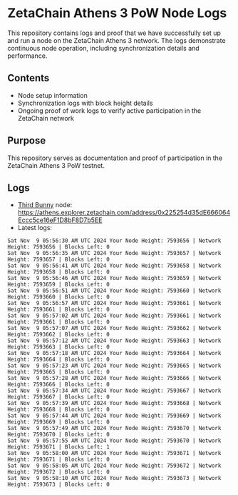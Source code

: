 # ZetaChain Athens 3 PoW Node Logs
This repository contains logs and proof that we have successfully set up and run a node on the ZetaChain Athens 3 network. The logs demonstrate continuous node operation, including synchronization details and performance.

## Contents
- Node setup information
- Synchronization logs with block height details
- Ongoing proof of work logs to verify active participation in the ZetaChain network

## Purpose
This repository serves as documentation and proof of participation in the ZetaChain Athens 3 PoW testnet.

## Logs

- [Third Bunny](https://thirdbunny.xyz/) node: https://athens.explorer.zetachain.com/address/0x225254d35dE666064Eccc5ce16eF1D8bF8D7b5EE
- Latest logs:
```
Sat Nov  9 05:56:30 AM UTC 2024 Your Node Height: 7593656 | Network Height: 7593656 | Blocks Left: 0
Sat Nov  9 05:56:35 AM UTC 2024 Your Node Height: 7593657 | Network Height: 7593657 | Blocks Left: 0
Sat Nov  9 05:56:41 AM UTC 2024 Your Node Height: 7593658 | Network Height: 7593658 | Blocks Left: 0
Sat Nov  9 05:56:46 AM UTC 2024 Your Node Height: 7593659 | Network Height: 7593659 | Blocks Left: 0
Sat Nov  9 05:56:51 AM UTC 2024 Your Node Height: 7593660 | Network Height: 7593660 | Blocks Left: 0
Sat Nov  9 05:56:57 AM UTC 2024 Your Node Height: 7593661 | Network Height: 7593661 | Blocks Left: 0
Sat Nov  9 05:57:02 AM UTC 2024 Your Node Height: 7593661 | Network Height: 7593661 | Blocks Left: 0
Sat Nov  9 05:57:07 AM UTC 2024 Your Node Height: 7593662 | Network Height: 7593662 | Blocks Left: 0
Sat Nov  9 05:57:12 AM UTC 2024 Your Node Height: 7593663 | Network Height: 7593663 | Blocks Left: 0
Sat Nov  9 05:57:18 AM UTC 2024 Your Node Height: 7593664 | Network Height: 7593664 | Blocks Left: 0
Sat Nov  9 05:57:23 AM UTC 2024 Your Node Height: 7593665 | Network Height: 7593665 | Blocks Left: 0
Sat Nov  9 05:57:28 AM UTC 2024 Your Node Height: 7593666 | Network Height: 7593666 | Blocks Left: 0
Sat Nov  9 05:57:34 AM UTC 2024 Your Node Height: 7593667 | Network Height: 7593667 | Blocks Left: 0
Sat Nov  9 05:57:39 AM UTC 2024 Your Node Height: 7593668 | Network Height: 7593668 | Blocks Left: 0
Sat Nov  9 05:57:44 AM UTC 2024 Your Node Height: 7593669 | Network Height: 7593669 | Blocks Left: 0
Sat Nov  9 05:57:49 AM UTC 2024 Your Node Height: 7593670 | Network Height: 7593670 | Blocks Left: 0
Sat Nov  9 05:57:55 AM UTC 2024 Your Node Height: 7593670 | Network Height: 7593671 | Blocks Left: 1
Sat Nov  9 05:58:00 AM UTC 2024 Your Node Height: 7593671 | Network Height: 7593671 | Blocks Left: 0
Sat Nov  9 05:58:05 AM UTC 2024 Your Node Height: 7593672 | Network Height: 7593672 | Blocks Left: 0
Sat Nov  9 05:58:10 AM UTC 2024 Your Node Height: 7593673 | Network Height: 7593673 | Blocks Left: 0
```
